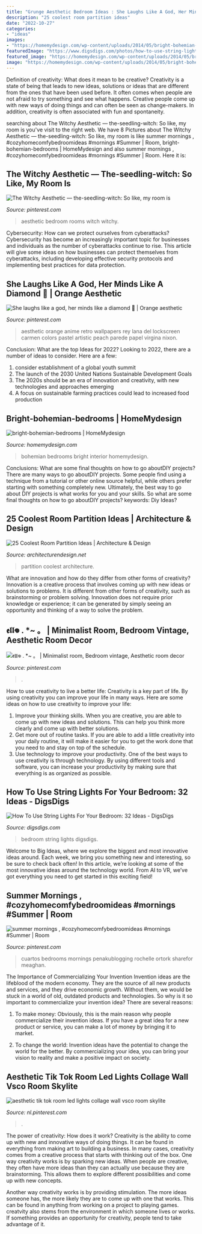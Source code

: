 ```yaml
---
title: "Grunge Aesthetic Bedroom Ideas : She Laughs Like A God, Her Minds Like A Diamond 💎"
description: "25 coolest room partition ideas"
date: "2022-10-27"
categories:
- "ideas"
images:
- "https://homemydesign.com/wp-content/uploads/2014/05/bright-bohemian-bedrooms.jpg"
featuredImage: "https://www.digsdigs.com/photos/how-to-use-string-lights-for-your-bedroom-ideas-18-554x831.jpg"
featured_image: "https://homemydesign.com/wp-content/uploads/2014/05/bright-bohemian-bedrooms.jpg"
image: "https://homemydesign.com/wp-content/uploads/2014/05/bright-bohemian-bedrooms.jpg"
---
```



Definition of creativity: What does it mean to be creative?
Creativity is a state of being that leads to new ideas, solutions or ideas that are different from the ones that have been used before. It often comes when people are not afraid to try something and see what happens. Creative people come up with new ways of doing things and can often be seen as change-makers. In addition, creativity is often associated with fun and spontaneity.

	

		
searching about The Witchy Aesthetic — the-seedling-witch: So like, my room is you've visit to the right web. We have 8 Pictures about The Witchy Aesthetic — the-seedling-witch: So like, my room is like summer mornings , #cozyhomecomfybedroomideas #mornings #Summer | Room, bright-bohemian-bedrooms | HomeMydesign and also summer mornings , #cozyhomecomfybedroomideas #mornings #Summer | Room. Here it is:
		
    
## The Witchy Aesthetic — The-seedling-witch: So Like, My Room Is

<img loading=lazy src="https://i.pinimg.com/736x/00/f8/05/00f805e2402fab2a94f5facc38782d4f.jpg" onerror="this.onerror=null;this.src='https://tse1.mm.bing.net/th?id=OIP.1SpmZd1-5iernEHDZgVXagHaJ3&amp;pid=15.1';" alt="The Witchy Aesthetic — the-seedling-witch: So like, my room is">

_Source: pinterest.com_

>aesthetic bedroom rooms witch witchy. 

	

Cybersecurity: How can we protect ourselves from cyberattacks?
Cybersecurity has become an increasingly important topic for businesses and individuals as the number of cyberattacks continue to rise. This article will give some ideas on how businesses can protect themselves from cyberattacks, including developing effective security protocols and implementing best practices for data protection.

    
## She Laughs Like A God, Her Minds Like A Diamond 💎 | Orange Aesthetic

<img loading=lazy src="https://i.pinimg.com/736x/a3/5b/d9/a35bd9651e534bcf0590e441666b9987.jpg" onerror="this.onerror=null;this.src='https://tse2.mm.bing.net/th?id=OIP.GL7hD670cNvgmtcmxdoX-QHaNK&amp;pid=15.1';" alt="She laughs like a god, her minds like a diamond 💎 | Orange aesthetic">

_Source: pinterest.com_

>aesthetic orange anime retro wallpapers rey lana del lockscreen carmen colors pastel artistic peach parede papel virgina nixon. 

	

Conclusion: What are the top Ideas for 2022?
Looking to 2022, there are a number of ideas to consider. Here are a few: 
1. consider establishment of a global youth summit 
2. The launch of the 2030 United Nations Sustainable Development Goals 
3. The 2020s should be an era of innovation and creativity, with new technologies and approaches emerging 
4. A focus on sustainable farming practices could lead to increased food production 

    
## Bright-bohemian-bedrooms | HomeMydesign

<img loading=lazy src="https://homemydesign.com/wp-content/uploads/2014/05/bright-bohemian-bedrooms.jpg" onerror="this.onerror=null;this.src='https://tse4.mm.bing.net/th?id=OIP.e6hDecaU-3fBkgcj3Czq0QHaLH&amp;pid=15.1';" alt="bright-bohemian-bedrooms | HomeMydesign">

_Source: homemydesign.com_

>bohemian bedrooms bright interior homemydesign. 

	

Conclusions: What are some final thoughts on how to go aboutDIY projects?
There are many ways to go aboutDIY projects. Some people find using a technique from a tutorial or other online source helpful, while others prefer starting with something completely new. Ultimately, the best way to go about DIY projects is what works for you and your skills. So what are some final thoughts on how to go aboutDIY projects? keywords: Diy Ideas?

    
## 25 Coolest Room Partition Ideas | Architecture &amp; Design

<img loading=lazy src="https://cdn.architecturendesign.net/wp-content/uploads/2014/08/3137.jpg" onerror="this.onerror=null;this.src='https://tse4.mm.bing.net/th?id=OIP.0U4_h8rUDRzr4zKdHGWjhgHaLK&amp;pid=15.1';" alt="25 Coolest Room Partition Ideas | Architecture &amp; Design">

_Source: architecturendesign.net_

>partition coolest architecture. 

	

What are innovation and how do they differ from other forms of creativity?
Innovation is a creative process that involves coming up with new ideas or solutions to problems. It is different from other forms of creativity, such as brainstorming or problem solving. Innovation does not require prior knowledge or experience; it can be generated by simply seeing an opportunity and thinking of a way to solve the problem.

    
## 𝖊𝖑𝖑𖦹 . *~ 。 | Minimalist Room, Bedroom Vintage, Aesthetic Room Decor

<img loading=lazy src="https://i.pinimg.com/736x/55/50/ff/5550ffd411d2dc7220d9ed85e90b2285.jpg" onerror="this.onerror=null;this.src='https://tse2.mm.bing.net/th?id=OIP.DqYCjhSOZpEaYUG4MiOJNgHaNL&amp;pid=15.1';" alt="𝖊𝖑𝖑𖦹 . *~ 。 | Minimalist room, Bedroom vintage, Aesthetic room decor">

_Source: pinterest.com_

>. 

	

How to use creativity to live a better life:
Creativity is a key part of life. By using creativity you can improve your life in many ways. Here are some ideas on how to use creativity to improve your life: 
1. Improve your thinking skills. When you are creative, you are able to come up with new ideas and solutions. This can help you think more clearly and come up with better solutions. 
2. Get more out of routine tasks. If you are able to add a little creativity into your daily routine, it will make it easier for you to get the work done that you need to and stay on top of the schedule. 
3. Use technology to improve your productivity. One of the best ways to use creativity is through technology. By using different tools and software, you can increase your productivity by making sure that everything is as organized as possible. 

    
## How To Use String Lights For Your Bedroom: 32 Ideas - DigsDigs

<img loading=lazy src="https://www.digsdigs.com/photos/how-to-use-string-lights-for-your-bedroom-ideas-18-554x831.jpg" onerror="this.onerror=null;this.src='https://tse2.mm.bing.net/th?id=OIP.MwStiZgjDQuNY3bJrGmW8AHaLH&amp;pid=15.1';" alt="How To Use String Lights For Your Bedroom: 32 Ideas - DigsDigs">

_Source: digsdigs.com_

>bedroom string lights digsdigs. 

	

Welcome to Big Ideas, where we explore the biggest and most innovative ideas around. Each week, we bring you something new and interesting, so be sure to check back often! In this article, we’re looking at some of the most innovative ideas around the technology world. From AI to VR, we’ve got everything you need to get started in this exciting field!

    
## Summer Mornings , #cozyhomecomfybedroomideas #mornings #Summer | Room

<img loading=lazy src="https://i.pinimg.com/736x/e1/65/da/e165daf12ae0ac40aab530b8daace414.jpg" onerror="this.onerror=null;this.src='https://tse4.mm.bing.net/th?id=OIP.XaTl4meITADW7fWZFoZjUAHaJ3&amp;pid=15.1';" alt="summer mornings , #cozyhomecomfybedroomideas #mornings #Summer | Room">

_Source: pinterest.com_

>cuartos bedrooms mornings penakublogging rochelle ortork sharefor meaghan. 

	

The Importance of Commercializing Your Invention
Invention ideas are the lifeblood of the modern economy. They are the source of all new products and services, and they drive economic growth. Without them, we would be stuck in a world of old, outdated products and technologies.
So why is it so important to commercialize your invention idea? There are several reasons:

1. To make money: Obviously, this is the main reason why people commercialize their invention ideas. If you have a great idea for a new product or service, you can make a lot of money by bringing it to market.

2. To change the world: Invention ideas have the potential to change the world for the better. By commercializing your idea, you can bring your vision to reality and make a positive impact on society.


    
## Aesthetic Tik Tok Room Led Lights Collage Wall Vsco Room Skylite

<img loading=lazy src="https://i.pinimg.com/736x/70/14/dc/7014dc885500117ed01a446708567a04.jpg" onerror="this.onerror=null;this.src='https://tse2.mm.bing.net/th?id=OIP.pJ8Z4jB8zhnhWYy3qyFYaAHaLh&amp;pid=15.1';" alt="aesthetic tik tok room led lights collage wall vsco room skylite">

_Source: nl.pinterest.com_

>. 

	

The power of creativity: How does it work?
Creativity is the ability to come up with new and innovative ways of doing things. It can be found in everything from making art to building a business. In many cases, creativity comes from a creative process that starts with thinking out of the box.
One way creativity works is by sparking new ideas. When people are creative, they often have more ideas than they can actually use because they are brainstorming. This allows them to explore different possibilities and come up with new concepts.

Another way creativity works is by providing stimulation. The more ideas someone has, the more likely they are to come up with one that works. This can be found in anything from working on a project to playing games. creatvity also stems from the environment in which someone lives or works. If something provides an opportunity for creativity, people tend to take advantage of it.

